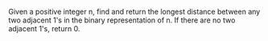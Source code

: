Given a positive integer n, find and return the longest distance between any two adjacent 1's in the binary representation of n. If there are no two adjacent 1's, return 0.
